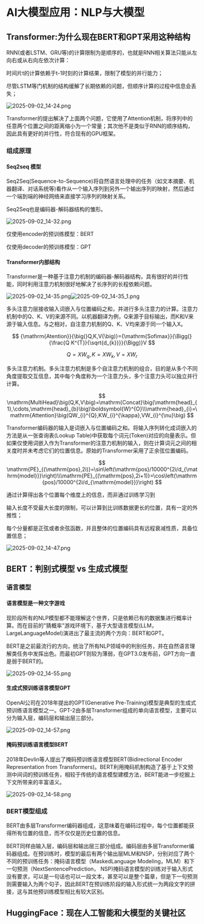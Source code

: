 # AI大模型应用：NLP与大模型

## Transformer:为什么现在BERT和GPT采用这种结构

RNN(或者LSTM、GRU等)的计算限制为是顺序的，也就是RNN相关算法只能从左向右或从右向左依次计算：

时间片t的计算依赖于t-1时刻的计算结果，限制了模型的并行能力；

尽管LSTM等门机制的结构缓解了长期依赖的问题，但顺序计算的过程中信息会丢失；

![2025-09-02_14-24.png](https://cdn.jsdelivr.net/gh/zilong-ding/note-gen-image-sync@main/906e11f5-ee9d-40aa-aa92-862cca75c2f1.png)

Transformer的提出解决了上面两个问题，它使用了Attention机制，将序列中的任意两个位置之间的距离缩小为一个常量；其次他不是类似于RNN的顺序结构，因此具有更好的并行性，符合现有的GPU框架。

### 组成原理

#### Seq2seq 模型

Seq2Seq(Sequence-to-Sequence)将自然语言处理中的任务（如文本摘要、机器翻译、对话系统等)看作从一个输入序列到另外一个输出序列的映射，然后通过一个端到端的神经网络来直接学习序列的映射关系。

Seq2Seq也是编码器-解码器结构的雏形。

![2025-09-02_14-32.png](https://cdn.jsdelivr.net/gh/zilong-ding/note-gen-image-sync@main/ef6876d8-f362-44a0-a53e-38ac3b60ab79.png)

仅使用encoder的预训练模型：BERT

仅使用decoder的预训练模型：GPT

#### Transformer内部结构

Transformer是一种基于注意力机制的编码器-解码器结构，具有很好的并行性能，同时利用注意力机制很好地解决了长序列的长程依赖问题。

![2025-09-02_14-35.png](https://cdn.jsdelivr.net/gh/zilong-ding/note-gen-image-sync@main/f1b3364c-49da-41f9-9f23-76f87508d9bb.png)![2025-09-02_14-35_1.png](https://cdn.jsdelivr.net/gh/zilong-ding/note-gen-image-sync@main/6018e64f-e5fe-4beb-858e-456a11737722.png)

多头注意力层接收输入词嵌入与位置编码之和，并进行多头注意力的计算。注意力机制中的Q、K、V的来源不同。以机器翻译为例，Q来源于目标输出，而K和V来源于输入信息。与之相对，自注意力机制的Q、K、V均来源于同一个输入X。

$$
{\mathrm{Atention}}{\big(}Q,K,V{\big)}={\mathrm{Sofimax}}{\Bigg(}{\frac{Q K^{T}}{\sqrt{d_{k}}}}{\Bigg)}V
$$

$$
Q=XW_q,K=XW_k,V=XW_r
$$

多头注意力机制。多头注意力机制是多个自注意力机制的组合，目的是从多个不同角度提取交互信息，其中每个角度称为一个注意力头，多个注意力头可以独立并行计算。

$$
\mathrm{MultiHead}\big(Q,K,V\big)=\mathrm{Concat}\big(\mathrm{head}_{1},\cdots,\mathrm{head}_{b}\big)\boldsymbol{W}^{O}\\\mathrm{head}_{i}=\mathrm{Attention}\big(QW_{i}^{Q},KW_{i}^{\kappa},VW_{i}^{\nu}\big)
$$

Transformer编码器的输入是词嵌入与位置编码之和。将输入序列转化成词嵌入的方法是从一张查询表(Lookup Table)中获取每个词元(Token)对应的向量表示。但如果仅使用词嵌入作为Transformer的注意力机制的输入，则在计算词元之间的相关度时并未考虑它们的位置信息。原始的Transformer采用了正余弦位置编码。

$$
\mathrm{PE}_{(\mathrm{pos},2i)}=\sin\left(\mathrm{pos}/10000^{2i/d_{\mathrm{model}}}\right)\\\mathrm{PE}_{(\mathrm{pos},2i+1)}=\cos\left(\mathrm{pos}/10000^{2i/d_{\mathrm{model}}}\right)
$$

通过计算得出各个位置每个维度上的信息，而非通过训练学习到

输入长度不受最大长度的限制，可以计算到比训练数据更长的位置，具有一定的外推性；

每个分量都是正弦或者余弦函数，并且整体的位置编码具有远程衰减性质，具备位置信息；

![2025-09-02_14-47.png](https://cdn.jsdelivr.net/gh/zilong-ding/note-gen-image-sync@main/5e0fa038-d4e5-49b1-97fe-910ea43f7d32.png)

## BERT：判别式模型 vs 生成式模型

### 语言模型

#### 语言模型是一种文字游戏

现阶段所有的NLP模型都不能理解这个世界，只是依赖已有的数据集进行概率计算。而在目前的"猜概率"游戏环境下，基于大型语言模型(LLM，LargeLanguageModel)演进出了最主流的两个方向：BERT和GPT。

BERT是之前最流行的方向，统治了所有NLP领域中的判别任务，并在自然语言理解类任务中发挥出色。而最初GPT则较为薄弱，在GPT3.0发布前，GPT方向一直是弱于BERT的。

![2025-09-02_14-55.png](https://cdn.jsdelivr.net/gh/zilong-ding/note-gen-image-sync@main/3eb765af-d609-47bc-ac96-d3d050b580e5.png)


#### 生成式预训练语言模型GPT

OpenAl公司在2018年提出的GPT(Generative Pre-Training)模型是典型的生成式预训练语言模型之一。GPT-2由多层Transformer组成的单向语言模型，主要可以分为输入层，编码层和输出层三部分。

![2025-09-02_14-57.png](https://cdn.jsdelivr.net/gh/zilong-ding/note-gen-image-sync@main/cd833afa-5b13-4ddb-b730-c57126c21d44.png)


#### 掩码预训练语言模型BERT

2018年Devlin等人提出了掩码预训练语言模型BERT(Bidirectional Encoder Representation from Transformers)。BERT利用掩码机制构造了基于上下文预测中间词的预训练任务，相较于传统的语言模型建模方法，BERT能进一步挖掘上下文所带来的丰富语义。

![2025-09-02_14-58.png](https://cdn.jsdelivr.net/gh/zilong-ding/note-gen-image-sync@main/d69e3899-9a08-464d-b84f-f38f9c64aa6d.png)


### BERT模型组成

BERT由多层Transformer编码器组成，这意味着在编码过程中，每个位置都能获得所有位置的信息，而不仅仅是历史位置的信息。

 BERT同样由输入层，编码层和输出层三部分组成。编码层由多层Transformer编码器组成。在预训练时，模型的最后有两个输出层MLM和NSP，分别对应了两个不同的预训练任务：掩码语言模型（MaskedLanguage Modeling，MLM）和下一句预测（NextSentencePrediction， NSP)掩码语言模型的训练对于输入形式没有要求，可以是一句话也可以一段文本，甚至可以是整个篇章，但是下一句预测则需要输入为两个句子，因此BERT在预训练阶段的输入形式统一为两段文字的拼接，这与其他预训练模型相比有较大区别。












## HuggingFace：现在人工智能和大模型的关键社区
